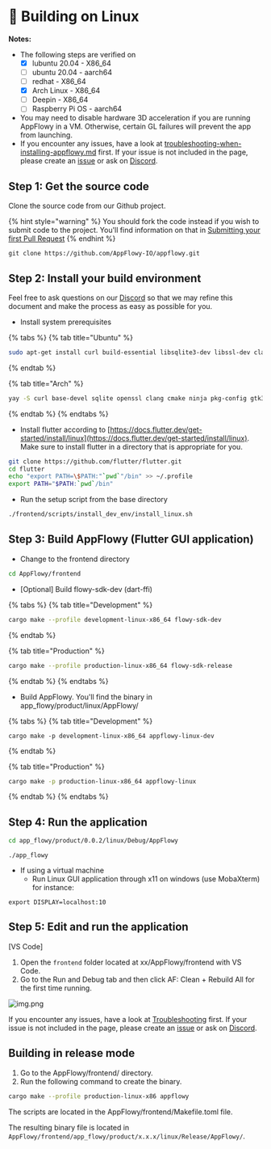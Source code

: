 # 🐧 Building on Linux

**Notes:**

* The following steps are verified on
  * [x] lubuntu 20.04 - X86\_64
  * [ ] ubuntu 20.04 - aarch64
  * [ ] redhat - X86\_64
  * [x] Arch Linux - X86\_64
  * [ ] Deepin - X86\_64
  * [ ] Raspberry Pi OS - aarch64
* You may need to disable hardware 3D acceleration if you are running AppFlowy in a VM. Otherwise, certain GL failures will prevent the app from launching.
* If you encounter any issues, have a look at [troubleshooting-when-installing-appflowy.md](../../../install-appflowy/installation-methods/troubleshooting-when-installing-appflowy.md "mention") first. If your issue is not included in the page, please create an [issue](https://github.com/AppFlowy-IO/appflowy/issues/new/choose) or ask on [Discord](https://discord.gg/9Q2xaN37tV).

## Step 1: Get the source code

Clone the source code from our Github project.

{% hint style="warning" %}
You should fork the code instead if you wish to submit code to the project. You'll find information on that in [Submitting your first Pull Request](../submitting-code/submitting-your-first-pull-request.md)
{% endhint %}

```shell
git clone https://github.com/AppFlowy-IO/appflowy.git
```

## Step 2: Install your build environment

Feel free to ask questions on our [Discord](https://discord.gg/9Q2xaN37tV) so that we may refine this document and make the process as easy as possible for you.

* Install system prerequisites

{% tabs %}
{% tab title="Ubuntu" %}
```bash
sudo apt-get install curl build-essential libsqlite3-dev libssl-dev clang cmake ninja-build pkg-config libgtk-3-dev unzip
```
{% endtab %}

{% tab title="Arch" %}
```bash
yay -S curl base-devel sqlite openssl clang cmake ninja pkg-config gtk3 unzip
```
{% endtab %}
{% endtabs %}

* Install flutter according to [https://docs.flutter.dev/get-started/install/linux](https://docs.flutter.dev/get-started/install/linux). Make sure to install flutter in a directory that is appropriate for you.

```bash
git clone https://github.com/flutter/flutter.git
cd flutter
echo "export PATH=\$PATH:"`pwd`"/bin" >> ~/.profile
export PATH="$PATH:`pwd`/bin"
```

* Run the setup script from the base directory
```bash
./frontend/scripts/install_dev_env/install_linux.sh
```

## Step 3: Build AppFlowy (Flutter GUI application)

* Change to the frontend directory

```bash
cd AppFlowy/frontend
```

* \[Optional] Build flowy-sdk-dev (dart-ffi)

{% tabs %}
{% tab title="Development" %}
```bash
cargo make --profile development-linux-x86_64 flowy-sdk-dev
```
{% endtab %}

{% tab title="Production" %}
```bash
cargo make --profile production-linux-x86_64 flowy-sdk-release
```
{% endtab %}
{% endtabs %}

* Build AppFlowy. You'll find the binary in app\_flowy/product/linux/AppFlowy/

{% tabs %}
{% tab title="Development" %}
```
cargo make -p development-linux-x86_64 appflowy-linux-dev
```
{% endtab %}

{% tab title="Production" %}

```bash
cargo make -p production-linux-x86_64 appflowy-linux
```
{% endtab %}
{% endtabs %}

## Step 4: Run the application

```bash
cd app_flowy/product/0.0.2/linux/Debug/AppFlowy
```

```shell
./app_flowy
```

* If using a virtual machine
  * Run Linux GUI application through x11 on windows (use MobaXterm) for instance:

`export DISPLAY=localhost:10`

## Step 5: Edit and run the application

\[VS Code]

1. Open the `frontend` folder located at xx/AppFlowy/frontend with VS Code.
2. Go to the Run and Debug tab and then click AF: Clean + Rebuild All for the first time running.

![img.png](../../../../.gitbook/assets/launch\_appflowy.png)

If you encounter any issues, have a look at [Troubleshooting](https://appflowy.gitbook.io/docs/essential-documentation/contribute-to-appflowy/software-contributions/environment-setup/trouble-shotting) first. If your issue is not included in the page, please create an [issue](https://github.com/AppFlowy-IO/appflowy/issues/new/choose) or ask on [Discord](https://discord.gg/9Q2xaN37tV).

## Building in release mode

1. Go to the AppFlowy/frontend/ directory.
2. Run the following command to create the binary.

```bash
cargo make --profile production-linux-x86 appflowy
```

The scripts are located in the AppFlowy/frontend/Makefile.toml file.

The resulting binary file is located in `AppFlowy/frontend/app_flowy/product/x.x.x/linux/Release/AppFlowy/`.

